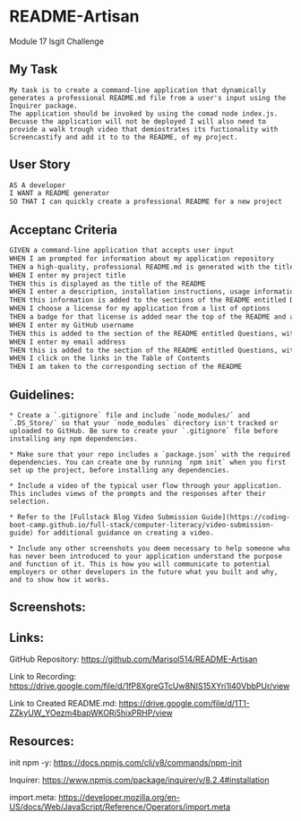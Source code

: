 # README-Artisan
Module 17 lsgit  Challenge

## My Task

```
My task is to create a command-line application that dynamically generates a professional README.md file from a user's input using the Inquirer package.
The application should be invoked by using the comad node index.js. Becuase the application will not be deployed I will also need to provide a walk trough video that demiostrates its fuctionality with Screencastify and add it to to the README, of my project. 
```

## User Story
```md
AS A developer
I WANT a README generator
SO THAT I can quickly create a professional README for a new project
```

## Acceptanc Criteria
```md
GIVEN a command-line application that accepts user input
WHEN I am prompted for information about my application repository
THEN a high-quality, professional README.md is generated with the title of my project and sections entitled Description, Table of Contents, Installation, Usage, License, Contributing, Tests, and Questions
WHEN I enter my project title
THEN this is displayed as the title of the README
WHEN I enter a description, installation instructions, usage information, contribution guidelines, and test instructions
THEN this information is added to the sections of the README entitled Description, Installation, Usage, Contributing, and Tests
WHEN I choose a license for my application from a list of options
THEN a badge for that license is added near the top of the README and a notice is added to the section of the README entitled License that explains which license the application is covered under
WHEN I enter my GitHub username
THEN this is added to the section of the README entitled Questions, with a link to my GitHub profile
WHEN I enter my email address
THEN this is added to the section of the README entitled Questions, with instructions on how to reach me with additional questions
WHEN I click on the links in the Table of Contents
THEN I am taken to the corresponding section of the README
```

## Guidelines:
```
* Create a `.gitignore` file and include `node_modules/` and `.DS_Store/` so that your `node_modules` directory isn't tracked or uploaded to GitHub. Be sure to create your `.gitignore` file before installing any npm dependencies.

* Make sure that your repo includes a `package.json` with the required dependencies. You can create one by running `npm init` when you first set up the project, before installing any dependencies.

* Include a video of the typical user flow through your application. This includes views of the prompts and the responses after their selection.

* Refer to the [Fullstack Blog Video Submission Guide](https://coding-boot-camp.github.io/full-stack/computer-literacy/video-submission-guide) for additional guidance on creating a video.

* Include any other screenshots you deem necessary to help someone who has never been introduced to your application understand the purpose and function of it. This is how you will communicate to potential employers or other developers in the future what you built and why, and to show how it works.
```

## Screenshots: 


## Links: 

GitHub Repository: https://github.com/Marisol514/README-Artisan

Link to Recording: https://drive.google.com/file/d/1fP8XgreGTcUw8NIS15XYri1l40VbbPUr/view 

Link to Created README.md: https://drive.google.com/file/d/1T1-ZZkyUW_YOezm4bapWKORj5hixPRHP/view



## Resources: 

init npm -y: https://docs.npmjs.com/cli/v8/commands/npm-init

Inquirer: https://www.npmjs.com/package/inquirer/v/8.2.4#installation

import.meta: https://developer.mozilla.org/en-US/docs/Web/JavaScript/Reference/Operators/import.meta
